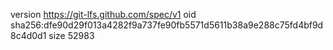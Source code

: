 version https://git-lfs.github.com/spec/v1
oid sha256:dfe90d29f013a4282f9a737fe90fb5571d5611b38a9e288c75fd4bf9d8c4d0d1
size 52983
